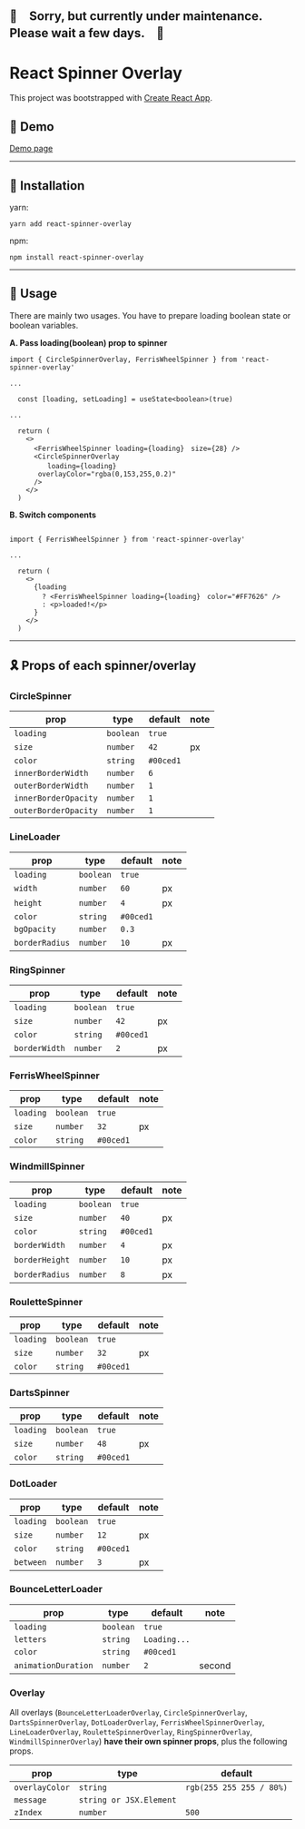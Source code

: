 ## 🏥　Sorry, but currently under maintenance. Please wait a few days.　🏥

# React Spinner Overlay

This project was bootstrapped with [Create React App](https://github.com/facebook/create-react-app).

## 🚀 Demo

[Demo page](https://arisaokasaka.github.io/react-spinner-overlay/)

---

## 💫 Installation

yarn: 
```
yarn add react-spinner-overlay
```

npm: 
```
npm install react-spinner-overlay
```

---

## 📌 Usage
There are mainly two usages. You have to prepare loading boolean state or boolean variables.

**A. Pass loading(boolean) prop to spinner**
```
import { CircleSpinnerOverlay, FerrisWheelSpinner } from 'react-spinner-overlay'

...

  const [loading, setLoading] = useState<boolean>(true)

...

  return (
    <>
      <FerrisWheelSpinner loading={loading}　size={28} />
      <CircleSpinnerOverlay
      　　loading={loading} 
       overlayColor="rgba(0,153,255,0.2)"
      />
    </>
  )

```

**B. Switch components**
```

import { FerrisWheelSpinner } from 'react-spinner-overlay'

...

  return (
    <>
      {loading
        ? <FerrisWheelSpinner loading={loading}　color="#FF7626" />
        : <p>loaded!</p>
      }
    </>
  )
```

---

## 🎗 Props of each spinner/overlay

### CircleSpinner

| prop | type | default | note |
| --- | --- | --- | --- |
| `loading` | `boolean` | `true` | |
| `size` | `number` | `42` | px |
| `color` | `string` | `#00ced1` | |
| `innerBorderWidth` | `number` | `6` | |
| `outerBorderWidth` | `number` | `1` | |
| `innerBorderOpacity` | `number` | `1` | |
| `outerBorderOpacity` | `number` | `1` | |


### LineLoader

| prop | type | default | note |
| --- | --- | --- | --- |
| `loading` | `boolean` | `true` | |
| `width` | `number` | `60` | px |
| `height` | `number` | `4` | px |
| `color` | `string` | `#00ced1` | |
| `bgOpacity` | `number` | `0.3` | |
| `borderRadius` | `number` | `10` | px |


### RingSpinner

| prop | type | default | note |
| --- | --- | --- | --- |
| `loading` | `boolean` | `true` | |
| `size` | `number` | `42` | px |
| `color` | `string` | `#00ced1` |  |
| `borderWidth` | `number` | `2` | px |


### FerrisWheelSpinner

| prop | type | default | note |
| --- | --- | --- | --- |
| `loading` | `boolean` | `true` | |
| `size` | `number` | `32` | px |
| `color` | `string` | `#00ced1` |  |


### WindmillSpinner

| prop | type | default | note |
| --- | --- | --- | --- |
| `loading` | `boolean` | `true` | |
| `size` | `number` | `40` | px |
| `color` | `string` | `#00ced1` |  |
| `borderWidth` | `number` | `4` | px |
| `borderHeight` | `number` | `10` | px |
| `borderRadius` | `number` | `8` | px |


### RouletteSpinner

| prop | type | default | note |
| --- | --- | --- | --- |
| `loading` | `boolean` | `true` | |
| `size` | `number` | `32` | px |
| `color` | `string` | `#00ced1` |  |


### DartsSpinner

| prop | type | default | note |
| --- | --- | --- | --- |
| `loading` | `boolean` | `true` | |
| `size` | `number` | `48` | px |
| `color` | `string` | `#00ced1` |  |


### DotLoader

| prop | type | default | note |
| --- | --- | --- | --- |
| `loading` | `boolean` | `true` | |
| `size` | `number` | `12` | px |
| `color` | `string` | `#00ced1` |  |
| `between` | `number` | `3` | px |



### BounceLetterLoader

| prop | type | default | note |
| --- | --- | --- | --- |
| `loading` | `boolean` | `true` | |
| `letters` | `string` | `Loading...` | |
| `color` | `string` | `#00ced1` |  |
| `animationDuration` | `number` | `2` | second |


### Overlay
All overlays (`BounceLetterLoaderOverlay`, `CircleSpinnerOverlay`, `DartsSpinnerOverlay`, `DotLoaderOverlay`, `FerrisWheelSpinnerOverlay`, `LineLoaderOverlay`, `RouletteSpinnerOverlay`, `RingSpinnerOverlay`, `WindmillSpinnerOverlay`) **have their own spinner props**, plus the following props.


| prop | type | default |
| --- | --- | --- |
| `overlayColor` | `string` | `rgb(255 255 255 / 80%)` |
| `message` | `string or JSX.Element` | |
| `zIndex` | `number` | `500` |

